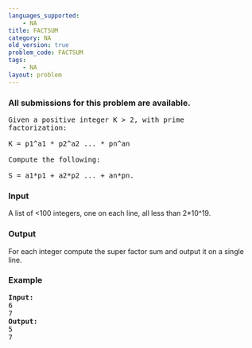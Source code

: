 ```yaml
---
languages_supported:
    - NA
title: FACTSUM
category: NA
old_version: true
problem_code: FACTSUM
tags:
    - NA
layout: problem
---
```

###  All submissions for this problem are available. 

<pre>
Given a positive integer K > 2, with prime
factorization:

K = p1^a1 * p2^a2 ... * pn^an

Compute the following:

S = a1*p1 + a2*p2 ... + an*pn.
</pre>
### Input

A list of <100 integers, one on each line, all less than 2\*10^19.

### Output

For each integer compute the super factor sum and output it on a single line.

### Example

<pre>
<b>Input:</b>
6
7
<b>Output:</b>
5
7
</pre>